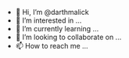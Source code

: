 - 👋 Hi, I’m @darthmalick
- 👀 I’m interested in ...
- 🌱 I’m currently learning ...
- 💞️ I’m looking to collaborate on ...
- 📫 How to reach me ...

<!---
darthmalick/darthmalick is a ✨ special ✨ repository because its `README.md` (this file) appears on your GitHub profile.
You can click the Preview link to take a look at your changes.
--->
